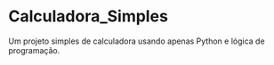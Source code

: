 # Calculadora_Simples
Um projeto simples de calculadora usando apenas Python e lógica de programação.
